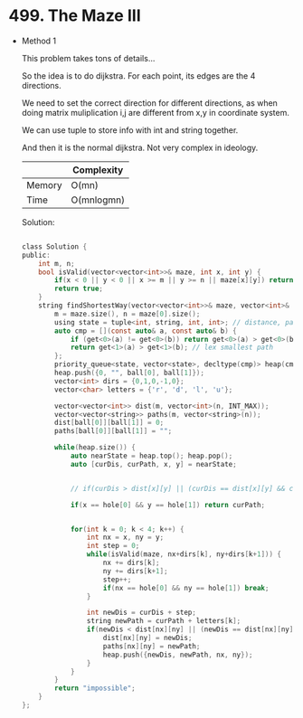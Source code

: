 # 499. The Maze III 
- Method 1

    This problem takes tons of details...

    So the idea is to do dijkstra. For each point, its edges are the 4 directions.

    We need to set the correct direction for different directions, as when doing matrix muliplication i,j are different from x,y in coordinate system.

    We can use tuple to store info with int and string together.

    And then it is the normal dijkstra. Not very complex in ideology.

    | |   Complexity  |
    | ----------- | ----------- | 
    |  Memory     | O(mn) | 
    |      Time       |  O(mnlogmn) | 


    Solution:

    ``` h

    class Solution {
    public:
        int m, n;
        bool isValid(vector<vector<int>>& maze, int x, int y) {
            if(x < 0 || y < 0 || x >= m || y >= n || maze[x][y]) return false;
            return true;
        }
        string findShortestWay(vector<vector<int>>& maze, vector<int>& ball, vector<int>& hole) {
            m = maze.size(), n = maze[0].size();
            using state = tuple<int, string, int, int>; // distance, path, x, y
            auto cmp = [](const auto& a, const auto& b) {
                if (get<0>(a) != get<0>(b)) return get<0>(a) > get<0>(b); // min dist
                return get<1>(a) > get<1>(b); // lex smallest path
            };
            priority_queue<state, vector<state>, decltype(cmp)> heap(cmp);
            heap.push({0, "", ball[0], ball[1]});
            vector<int> dirs = {0,1,0,-1,0};
            vector<char> letters = {'r', 'd', 'l', 'u'};

            vector<vector<int>> dist(m, vector<int>(n, INT_MAX));
            vector<vector<string>> paths(m, vector<string>(n));
            dist[ball[0]][ball[1]] = 0;
            paths[ball[0]][ball[1]] = "";

            while(heap.size()) {
                auto nearState = heap.top(); heap.pop();
                auto [curDis, curPath, x, y] = nearState;


                // if(curDis > dist[x][y] || (curDis == dist[x][y] && curPath > paths[x][y])) continue;

                if(x == hole[0] && y == hole[1]) return curPath;


                for(int k = 0; k < 4; k++) {
                    int nx = x, ny = y;
                    int step = 0;
                    while(isValid(maze, nx+dirs[k], ny+dirs[k+1])) {
                        nx += dirs[k];
                        ny += dirs[k+1];
                        step++;
                        if(nx == hole[0] && ny == hole[1]) break;
                    }

                    int newDis = curDis + step;
                    string newPath = curPath + letters[k];
                    if(newDis < dist[nx][ny] || (newDis == dist[nx][ny] && newPath < paths[nx][ny])) {
                        dist[nx][ny] = newDis;
                        paths[nx][ny] = newPath;
                        heap.push({newDis, newPath, nx, ny});
                    }
                }
            }
            return "impossible";
        }
    };

    ```

<!-- - Method 2

    This is another method.

    | |   Complexity  |
    | ----------- | ----------- | 
    |  Memory     | O(n) | 
    |      Time       |  O(n) | 


    Solution:

    ``` h



    ```

- Additional Knowledge:
       
    Here are some additional knowledge.



<br> -->